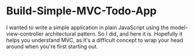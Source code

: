 # Build-Simple-MVC-Todo-App
I wanted to write a simple application in plain JavaScript using the model-view-controller architectural pattern. So I did, and here it is. Hopefully it helps you understand MVC, as it's a difficult concept to wrap your head around when you're first starting out.
